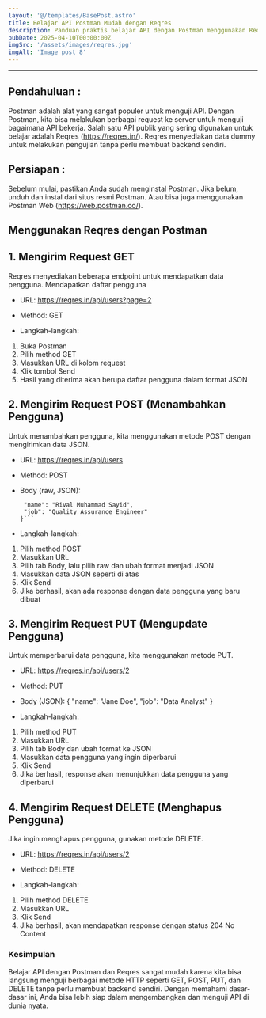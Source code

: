 ```yaml
---
layout: '@/templates/BasePost.astro'
title: Belajar API Postman Mudah dengan Reqres
description: Panduan praktis belajar API dengan Postman menggunakan Reqres. Pelajari cara mengirim GET, POST, PUT, dan DELETE request dengan mudah tanpa perlu backend! 🚀
pubDate: 2025-04-10T00:00:00Z
imgSrc: '/assets/images/reqres.jpg'
imgAlt: 'Image post 8'
---
```


---

## Pendahuluan : 

Postman adalah alat yang sangat populer untuk menguji API. Dengan Postman, kita bisa melakukan berbagai request ke server untuk menguji bagaimana API bekerja. Salah satu API publik yang sering digunakan untuk belajar adalah Reqres (https://reqres.in/). Reqres menyediakan data dummy untuk melakukan pengujian tanpa perlu membuat backend sendiri.


## Persiapan :

Sebelum mulai, pastikan Anda sudah menginstal Postman. Jika belum, unduh dan instal dari situs resmi Postman. Atau bisa juga menggunakan Postman Web (https://web.postman.co/).

## Menggunakan Reqres dengan Postman

## 1. Mengirim Request GET

Reqres menyediakan beberapa endpoint untuk mendapatkan data pengguna.
Mendapatkan daftar pengguna

- URL: https://reqres.in/api/users?page=2
- Method: GET

- Langkah-langkah:
 1. Buka Postman
 2. Pilih method GET
 3. Masukkan URL di kolom request
 4. Klik tombol Send
 5. Hasil yang diterima akan berupa daftar pengguna dalam format JSON

## 2. Mengirim Request POST (Menambahkan Pengguna)

Untuk menambahkan pengguna, kita menggunakan metode POST dengan mengirimkan data JSON.

- URL: https://reqres.in/api/users
- Method: POST
- Body (raw, JSON):

  ```{
   "name": "Rival Muhammad Sayid",
   "job": "Quality Assurance Engineer"
  }```

- Langkah-langkah:
1. Pilih method POST
2. Masukkan URL
3. Pilih tab Body, lalu pilih raw dan ubah format menjadi JSON
4. Masukkan data JSON seperti di atas
5. Klik Send
6. Jika berhasil, akan ada response dengan data pengguna yang baru dibuat

## 3. Mengirim Request PUT (Mengupdate Pengguna)

Untuk memperbarui data pengguna, kita menggunakan metode PUT.

- URL: https://reqres.in/api/users/2
- Method: PUT
- Body (JSON):
{
  "name": "Jane Doe",
  "job": "Data Analyst"
}

- Langkah-langkah:
1. Pilih method PUT
2. Masukkan URL
3. Pilih tab Body dan ubah format ke JSON
4. Masukkan data pengguna yang ingin diperbarui
5. Klik Send
6. Jika berhasil, response akan menunjukkan data pengguna yang diperbarui

## 4. Mengirim Request DELETE (Menghapus Pengguna)

Jika ingin menghapus pengguna, gunakan metode DELETE.

- URL: https://reqres.in/api/users/2
- Method: DELETE

- Langkah-langkah:
1. Pilih method DELETE
2. Masukkan URL
3. Klik Send
4. Jika berhasil, akan mendapatkan response dengan status 204 No Content

### Kesimpulan

Belajar API dengan Postman dan Reqres sangat mudah karena kita bisa langsung menguji berbagai metode HTTP seperti GET, POST, PUT, dan DELETE tanpa perlu membuat backend sendiri. Dengan memahami dasar-dasar ini, Anda bisa lebih siap dalam mengembangkan dan menguji API di dunia nyata.

